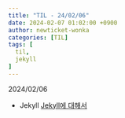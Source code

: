 ```yaml
---
title: "TIL - 24/02/06"
date: 2024-02-07 01:02:00 +0900
author: newticket-wonka
categories: [TIL]
tags: [
  til,
  jekyll
]
---
```


2024/02/06

* Jekyll
  [Jekyll에 대해서](https://newticket-wonka.github.io/posts/about-jekyll/)

